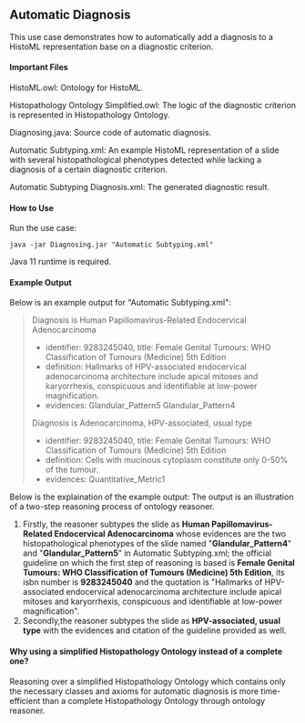 ## Automatic Diagnosis

This use case demonstrates how to automatically add a diagnosis to a HistoML representation base on a diagnostic criterion.

#### Important Files

HistoML.owl: Ontology for HistoML.

Histopathology Ontology Simplified.owl: The logic of the diagnostic criterion is represented in Histopathology Ontology.

Diagnosing.java: Source code of automatic diagnosis.

Automatic Subtyping.xml: An example HistoML representation of a slide with several histopathological phenotypes detected while lacking a diagnosis of a certain diagnostic criterion.

Automatic Subtyping Diagnosis.xml: The generated diagnostic result.

#### How to Use

Run the use case:

```shell
java -jar Diagnosing.jar "Automatic Subtyping.xml"
```

Java 11 runtime is required.

#### Example Output

Below is an example output for "Automatic Subtyping.xml":

> Diagnosis is Human Papillomavirus-Related Endocervical Adenocarcinoma
>
> * identifier: 9283245040, title: Female Genital Tumours: WHO Classification of Tumours (Medicine) 5th Edition
> * definition: Hallmarks of HPV-associated endocervical adenocarcinoma architecture include apical mitoses and karyorrhexis, conspicuous and identifiable at low-power magnification.
> * evidences: Glandular_Pattern5 Glandular_Pattern4
>
> Diagnosis is Adenocarcinoma, HPV-associated, usual type
>
> * identifier: 9283245040, title: Female Genital Tumours: WHO Classification of Tumours (Medicine) 5th Edition
> * definition: Cells with mucinous cytoplasm constitute only 0-50% of the tumour.
> * evidences: Quantitative_Metric1

Below is the explaination of the example output:
The output is an illustration of a two-step reasoning process of ontology reasoner. 
  1. Firstly, the reasoner subtypes the slide as **Human Papillomavirus-Related Endocervical Adenocarcinoma** whose evidences are the two histopathological phenotypes of the slide named "**Glandular_Pattern4**" and "**Glandular_Pattern5**" in Automatic Subtyping.xml; the official guideline on which the first step of reasoning is based is **Female Genital Tumours: WHO Classification of Tumours (Medicine) 5th Edition**, its isbn number is **9283245040** and the quotation is "Hallmarks of HPV-associated endocervical adenocarcinoma architecture include apical mitoses and karyorrhexis, conspicuous and identifiable at low-power magnification". 
  2. Secondly,the reasoner subtypes the slide as **HPV-associated, usual type** with the evidences and citation of the guideline provided as well.

#### Why using a simplified Histopathology Ontology instead of a complete one?
Reasoning over a simplified Histopathology Ontology which contains only the necessary classes and axioms for automatic diagnosis is more time-efficient than a complete Histopathology Ontology through ontology reasoner.

